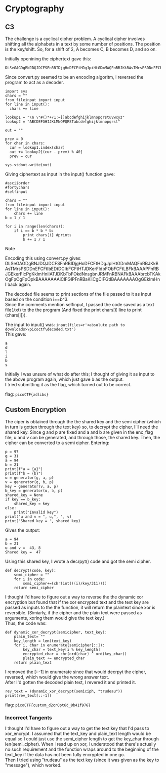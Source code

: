 # Cryptography
## C3
The challenge is a cyclical cipher problem. A cyclical cipher involves shifting all the alphabets in a text by some number of positions. The position is the key/shift. So, for a shift of 2, A becomes C, B becomes D, and so on.  

Initially openining the ciphertext gave this:  
```
DLSeGAGDgBNJDQJDCFSFnRBIDjgHoDFCFtHDgJpiHtGDmMAQFnRBJKkBAsTMrsPSDDnEFCFtIbEDtDCIbFCFtHTJDKerFldbFObFCFtLBFkBAAAPFnRBJGEkerFlcPgKkImHnIlATJDKbTbFOkdNnsgbnJRMFnRBNAFkBAAAbrcbTKAkOgFpOgFpOpkBAAAAAAAiClFGIPFnRBaKliCgClFGtIBAAAAAAAOgGEkImHnI
```
Since convert.py seemed to be an encoding algoritm, I reversed the program to act as a decoder.
```
import sys
chars = ""
from fileinput import input
for line in input():
  chars += line

lookup1 = "\n \"#()*+/1:=[]abcdefghijklmnopqrstuvwxyz"
lookup2 = "ABCDEFGHIJKLMNOPQRSTabcdefghijklmnopqrst"

out = ""

prev = 0
for char in chars:
  cur = lookup1.index(char)
  out += lookup2[(cur - prev) % 40]
  prev = cur

sys.stdout.write(out)
```
Giving ciphertext as input in the input() function gave:  
```
#asciiorder
#fortychars
#selfinput

chars = ""
from fileinput import input
for line in input():
    chars += line
b = 1 / 1

for i in range(len(chars)):
    if i == b * b * b:
        print chars[i] #prints
        b += 1 / 1
```

>[!NOTE]
>Encoding this using convert.py gives: DLSeGAGDgBNJDQJDCFSFnRBIDjgHoDFCFtHDgJpiHtGDmMAQFnRBJKkBAsTMrsPSDDnEFCFtIbEDtDCIbFCFtHTJDKerFldbFObFCFtLBFkBAAAPFnRBJGEkerFlcPgKkImHnIlATJDKbTbFOkdNnsgbnJRMFnRBNAFkBAAAbrcbTKAkOgFpOgFpOpkBAAAAAAAiClFGIPFnRBaKliCgClFGtIBAAAAAAAOgGEkImHnI
>back again.


The decoded file seems to print sections of the file passed to it as input based on the condition i==b^3.  
Since the comments mention selfinput, I passed the code saved as a text file(.txt) to the the program (And fixed the print chars[i] line to print (chars[i])).  

The input to input() was: `input(files=r'<absolute path to downloads>\picoctf\decoded.txt')`  
This gave:  
```
a
d
l
i
b
s
```
Initially I was unsure of what do after this; I thought of giving it as input to the above program again, which just gave b as the output.  
I tried submitting it as the flag, which turned out to be correct.  

flag: `picoCTF{adlibs}`


## Custom Encryption

The ciper is obtained through the the shared key and the semi cipher (which in turn is gotten through the text key) so, to decrypt the cipher, I'll need the shared key.
Since g and p are fixed and a and b are given in the enc_flag file, u and v can be generated, and through those, the shared key. Then, the cipher can be converted to a semi cipher.
Entering: 
```
p = 97
g = 31
a = 94
b = 21
print(f"a = {a}")
print(f"b = {b}")
u = generator(g, a, p)
v = generator(g, b, p)
key = generator(v, a, p)
b_key = generator(u, b, p)
shared_key = None
if key == b_key:
    shared_key = key
else:
    print("Invalid key")
print("u and v = ", u,", ", v)
print("Shared key = ", shared_key)
```
Gives the output:  
```
a = 94
b = 21
u and v =  43, 8
Shared key =  47
```
Using this shared key, I wrote a decrpyt() code and got the semi cipher.  
```
def decrypt(code, key):
    semi_cipher = ""
    for i in code:
        semi_cipher+=(chr(int(((i)/key/311))))
    return semi_cipher
```
I thought I'd have to figure out a way to reverse the the dynamic xor encryption but found that if the xor encrypted text and the text key are passed as inputs to the the function, it will return the plaintext since xor is reversible. (Simiarly, if the cipher and the plain text were passed as arguments, xoring them would give the text key.)  
Thus, the code was: 
```
def dynamic_xor_decrypt(semicipher, text_key):
    plain_text= ""
    key_length = len(text_key)
    for i, char in enumerate(semicipher[::]):
        key_char = text_key[i % key_length]
        encrypted_char = chr(ord(char) ^ ord(key_char))
        plain_text += encrypted_char
    return plain_text
```
I removed the [::-1] in enumerate since that would decrpyt the cipher, reversed, which would give the wrong answer text.  
After I'd gotten the decoded plain text, I revered it and printed it.  
```
rev_text = (dynamic_xor_decrypt(semiciph, "trudeau"))
print(rev_text[::-1])
```

flag: ```picoCTF{custom_d2cr0pt6d_8b41f976} ```

### Incorrect Tangents  
I thought I'd have to figure out a way to get the text key that I'd pass to xor_encrypt. I assumed that the text_key and plain_text length would be equal so I could just use the semi_cipher length to get the key_char through len(semi_cipher).  When I read up on xor, I understood that there's actually no such requirement and the function wraps around to the beginning of the text_key if the data has not been fully encrypted in one go.  
Then I tried using "trudeau" as the text key (since it was given as the key to "message"), which worked.
